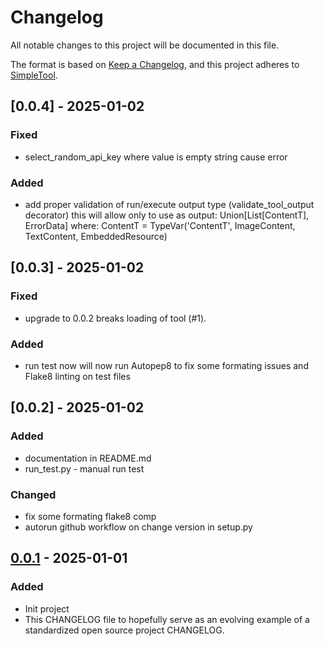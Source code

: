 # Changelog

All notable changes to this project will be documented in this file.

The format is based on [Keep a Changelog](https://keepachangelog.com/),
and this project adheres to [SimpleTool](https://github.com/nchekwa/simpletool-python/tree/master).

## [0.0.4] - 2025-01-02

### Fixed
- select_random_api_key where value is empty string cause error

### Added

- add proper validation of run/execute output type (validate_tool_output decorator)
this will allow only to use as output: Union[List[ContentT], ErrorData]
where: ContentT = TypeVar('ContentT', ImageContent, TextContent, EmbeddedResource)

## [0.0.3] - 2025-01-02

### Fixed
- upgrade to 0.0.2 breaks loading of tool (#1).

### Added
- run test now will now run Autopep8 to fix some formating issues and Flake8 linting on test files

## [0.0.2] - 2025-01-02

### Added

- documentation in README.md
- run_test.py - manual run test

### Changed

- fix some formating flake8 comp
- autorun github workflow on change version in setup.py

## [0.0.1] - 2025-01-01

### Added

- Init project
- This CHANGELOG file to hopefully serve as an evolving example of a
  standardized open source project CHANGELOG.


[0.0.1]: https://github.com/nchekwa/simpletool-python/releases/tag/v0.0.1